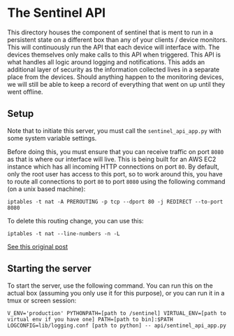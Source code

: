 # The Sentinel API
This directory houses the component of sentinel that is ment to run in a persistent state on a different box than any of your clients / device monitors. This will continuously run the API that each device will interface with. The devices themselves only make calls to this API when triggered. This API is what handles all logic around logging and notifications. This adds an additional layer of security as the information collected lives in a separate place from the devices. Should anything happen to the monitoring devices, we will still be able to keep a record of everything that went on up until they went offline.

## Setup
Note that to initiate this server, you must call the `sentinel_api_app.py` with some system variable settings.

Before doing this, you must ensure that you can receive traffic on port `8080` as that is where our interface will live. This is being built for an AWS EC2 instance which has all incoming HTTP connections on port `80`. By default, only the root user has access to this port, so to work around this, you have to route all connections to port `80` to port `8080` using the following command (on a unix based machine):

`iptables -t nat -A PREROUTING -p tcp --dport 80 -j REDIRECT --to-port 8080`

To delete this routing change, you can use this:

`iptables -t nat --line-numbers -n -L`

[See this original post](http://serverfault.com/questions/112795/how-to-run-a-server-on-port-80-as-a-normal-user-on-linux/112798#112798)

## Starting the server
To start the server, use the following command. You can run this on the actual box (assuming you only use it for this purpose), or you can run it in a tmux or screen session:

`V_ENV='production' PYTHONPATH=[path to /sentinel] VIRTUAL_ENV=[path to virtual env if you have one] PATH=[path to bin]:$PATH LOGCONFIG=lib/logging.conf [path to python] -- api/sentinel_api_app.py`


